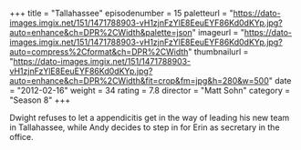 +++
title = "Tallahassee"
episodenumber = 15
paletteurl = "https://dato-images.imgix.net/151/1471788903-vH1zjnFzYlE8EeuEYF86Kd0dKYp.jpg?auto=enhance&ch=DPR%2CWidth&palette=json"
imageurl = "https://dato-images.imgix.net/151/1471788903-vH1zjnFzYlE8EeuEYF86Kd0dKYp.jpg?auto=compress%2Cformat&ch=DPR%2CWidth"
thumbnailurl = "https://dato-images.imgix.net/151/1471788903-vH1zjnFzYlE8EeuEYF86Kd0dKYp.jpg?auto=enhance&ch=DPR%2CWidth&fit=crop&fm=jpg&h=280&w=500"
date = "2012-02-16"
weight = 34
rating = 7.8
director = "Matt Sohn"
category = "Season 8"
+++

Dwight refuses to let a appendicitis get in the way of leading his new team in Tallahassee, while Andy decides to step in for Erin as secretary in the office.